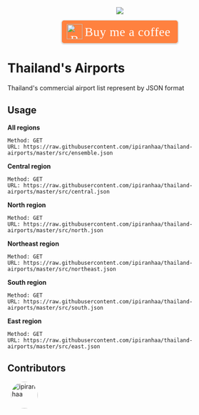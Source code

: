<p align="center">
  <img src="https://media.giphy.com/media/l4FGFECmMEWACQYhO/giphy.gif">
  <p align="center">
    <style>.bmc-button img{height: 34px !important;width: 35px !important;margin-bottom: 1px !important;box-shadow: none !important;border: none !important;vertical-align: middle !important;}.bmc-button{padding: 7px 15px 7px 10px !important;line-height: 35px !important;height:51px !important;text-decoration: none !important;display:inline-flex !important;color:#ffffff !important;background-color:#FF813F !important;border-radius: 5px !important;border: 1px solid transparent !important;padding: 7px 15px 7px 10px !important;font-size: 28px !important;letter-spacing:0.6px !important;box-shadow: 0px 1px 2px rgba(190, 190, 190, 0.5) !important;-webkit-box-shadow: 0px 1px 2px 2px rgba(190, 190, 190, 0.5) !important;margin: 0 auto !important;font-family:'Cookie', cursive !important;-webkit-box-sizing: border-box !important;box-sizing: border-box !important;}.bmc-button:hover, .bmc-button:active, .bmc-button:focus {-webkit-box-shadow: 0px 1px 2px 2px rgba(190, 190, 190, 0.5) !important;text-decoration: none !important;box-shadow: 0px 1px 2px 2px rgba(190, 190, 190, 0.5) !important;opacity: 0.85 !important;color:#ffffff !important;}</style>
<link href="https://fonts.googleapis.com/css?family=Cookie" rel="stylesheet">
<a class="bmc-button" target="_blank" href="https://www.buymeacoffee.com/ipiranhaa">
<img src="https://cdn.buymeacoffee.com/buttons/bmc-new-btn-logo.svg" alt="Buy me a coffee">
<span style="margin-left:5px;font-size:28px !important;">
Buy me a coffee
</span>
</a>
  </p>
</p>

# Thailand's Airports

Thailand's commercial airport list represent by JSON format

## Usage

**All regions**

```
Method: GET
URL: https://raw.githubusercontent.com/ipiranhaa/thailand-airports/master/src/ensemble.json
```

**Central region**

```
Method: GET
URL: https://raw.githubusercontent.com/ipiranhaa/thailand-airports/master/src/central.json
```

**North region**

```
Method: GET
URL: https://raw.githubusercontent.com/ipiranhaa/thailand-airports/master/src/north.json
```

**Northeast region**

```
Method: GET
URL: https://raw.githubusercontent.com/ipiranhaa/thailand-airports/master/src/northeast.json
```

**South region**

```
Method: GET
URL: https://raw.githubusercontent.com/ipiranhaa/thailand-airports/master/src/south.json
```

**East region**

```
Method: GET
URL: https://raw.githubusercontent.com/ipiranhaa/thailand-airports/master/src/east.json
```

## Contributors

<div style="display: flex; flex-wrap: wrap; align-items: flex-start">
    <a href="https://github.com/ipiranhaa">
        <img src="https://avatars1.githubusercontent.com/u/6365230" title="ipiranhaa" width="60" height="60" style="border-radius: 50%; margin: 0 8px 8px 8px">
    </a>
</div>
